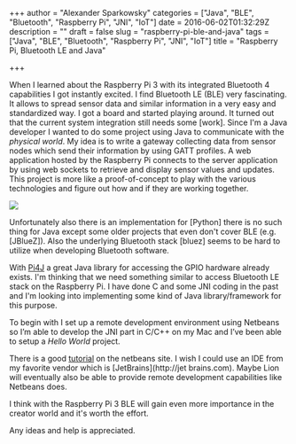 +++
author = "Alexander Sparkowsky"
categories = ["Java", "BLE", "Bluetooth", "Raspberry Pi", "JNI", "IoT"]
date = 2016-06-02T01:32:29Z
description = ""
draft = false
slug = "raspberry-pi-ble-and-java"
tags = ["Java", "BLE", "Bluetooth", "Raspberry Pi", "JNI", "IoT"]
title = "Raspberry Pi, Bluetooth LE and Java"

+++

When I learned about the Raspberry Pi 3 with its integrated Bluetooth 4 capabilities I got instantly excited. I find Bluetooth LE (BLE) very fascinating. It allows to spread sensor data and similar information in a very easy and standardized way. I got a board and started playing around. It turned out that the current system integration still needs some [work]. Since I'm a Java developer I wanted to do some project using Java to communicate with the _physical world_. My idea is to write a gateway collecting data from sensor nodes which send their information by using GATT profiles. A web application hosted by the Raspberry Pi connects to the server application by using web sockets to retrieve and display sensor values and updates. This project is more like a proof-of-concept to play with the various technologies and figure out how and if they are working together.

![](/content/images/2016/03/java_ble_poc-1.png)

Unfortunately also there is an implementation for [Python] there is no such thing for Java except some older projects that even don't cover BLE (e.g. [JBlueZ]). Also the underlying Bluetooth stack [bluez] seems to be hard to utilize when developing Bluetooth software.

With [Pi4J](http://pi4j.com) a great Java library for accessing the GPIO hardware already exists. I'm thinking that we need something similar to access Bluetooth LE stack on the Raspberry Pi. I have done C and some JNI coding in the past and I'm looking into implementing some kind of Java library/framework for this purpose.

To begin with I set up a remote development environment using Netbeans so I’m able to develop the JNI part in C/C\+\+ on my Mac and I’ve been able to setup a _Hello World_ project.

There is a good [tutorial](https://netbeans.org/kb/docs/cnd/remotedev-tutorial.html) on the netbeans site. I wish I could use an IDE from my favorite vendor which is [JetBrains](http://jet brains.com). Maybe Lion will eventually also be able to provide remote development capabilities like Netbeans does.

I think with the Raspberry Pi 3 BLE will gain even more importance in the creator world and it's worth the effort.

Any ideas and help is appreciated.

